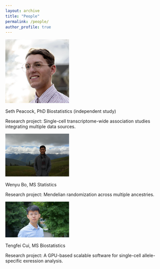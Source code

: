 ```yaml
---
layout: archive
title: "People"
permalink: /people/
author_profile: true
---
```


<img src="/images/Seth_Peacock.jpg" alt="Seth" width="200"/>

Seth Peacock, PhD Biostatistics (independent study)

Research project: Single-cell transcriptome-wide association studies integrating multiple data sources.

<img src="/images/WenyuBo_photo.jpg" alt="Wenyu" width="200"/>

Wenyu Bo, MS Statistics

Research project: Mendelian randomization across multiple ancestries.

<img src="/images/TengfeiCui_photo.jpg" alt="Tengfei" width="200"/>


Tengfei Cui, MS Biostatistics

Research project: A GPU-based scalable software for single-cell allele-specific exression analysis.
